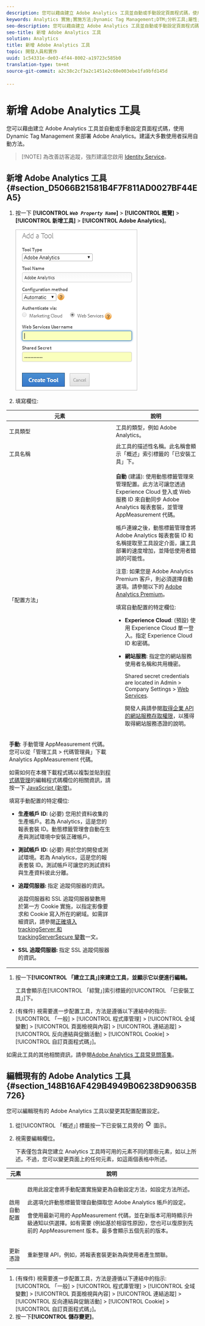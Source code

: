 ```yaml
---
description: 您可以藉由建立 Adobe Analytics 工具並自動或手動設定頁面程式碼，使用 Dynamic Tag Management 來部署 Adobe Analytics。建議大多數使用者採用自動方法。
keywords: Analytics 實施;實施方法;Dynamic Tag Management;DTM;分析工具;屬性;工具類型;工具名稱;設定方法;Analytics Premium;eVar;事件
seo-description: 您可以藉由建立 Adobe Analytics 工具並自動或手動設定頁面程式碼，使用 Dynamic Tag Management 來部署 Adobe Analytics。建議大多數使用者採用自動方法。
seo-title: 新增 Adobe Analytics 工具
solution: Analytics
title: 新增 Adobe Analytics 工具
topic: 開發人員和實作
uuid: 1c54331e-de03-4f44-8002-a19723c585b0
translation-type: tm+mt
source-git-commit: a2c38c2cf3a2c1451e2c60e003ebe1fa9bfd145d

---
```



# 新增 Adobe Analytics 工具

您可以藉由建立 Adobe Analytics 工具並自動或手動設定頁面程式碼，使用 Dynamic Tag Management 來部署 Adobe Analytics。建議大多數使用者採用自動方法。

> [!NOTE] 為改善訪客追蹤，強烈建議您啟用 [Identity Service](https://marketing.adobe.com/resources/help/en_US/mcvid/)。

## 新增 Adobe Analytics 工具 {#section_D5066B21581B4F7F811AD0027BF44EA5}

1. 按一下 **[!UICONTROL *`Web Property Name`*]** &gt; **[!UICONTROL 概覽]** &gt; **[!UICONTROL 新增工具]** &gt; **[!UICONTROL Adobe Analytics]**。

   ![](assets/dtm-add-analytics-tool.png)

1. 填寫欄位: 

<table id="table_1CFB53FE72E74CCB8CAA5D4E3873D286"> 
 <thead> 
  <tr> 
   <th colname="col1" class="entry"> 元素 </th> 
   <th colname="col2" class="entry"> 說明 </th> 
  </tr> 
 </thead>
 <tbody> 
  <tr> 
   <td colname="col1"> <p>工具類型 </p> </td> 
   <td colname="col2">工具的類型，例如 <span class="keyword">Adobe Analytics</span>。 </td> 
  </tr> 
  <tr> 
   <td colname="col1"> <p>工具名稱 </p> </td> 
   <td colname="col2">此工具的描述性名稱。此名稱會顯示<span class="wintitle">「概述」</span>索引標籤的<span class="wintitle">「已安裝工具」</span>下。 </td> 
  </tr> 
  <tr> 
   <td colname="col1" morerows="1"> <p>「配置方法」 </p> </td> 
   <td colname="col2"> <p> <b>自動</b> (建議): 使用動態標籤管理來管理配置。此方法可讓您透過 <span class="keyword">Experience Cloud</span> 登入或 Web 服務 ID 來自動同步 <span class="keyword">Adobe Analytics</span> 報表套裝，並管理 AppMeasurement 代碼。 </p> <p>帳戶連線之後，動態標籤管理會將 <span class="keyword">Adobe Analytics</span> 報表套裝 ID 和名稱提取至工具設定介面，讓工具部署的速度增加，並降低使用者錯誤的可能性。 </p> <p> <p>注意: 如果您是 <span class="wintitle">Adobe Analytics Premium</span> 客戶，則必須選擇<span class="keyword">自動</span>選項。請參閱以下的 <a href="../../../implement/c-implement-with-dtm/c-aa-tool/analytics-dtm.md#section_AEAA44566B5A46D2922E17A11D7EA217" format="dita" scope="local">Adobe Analytics Premium</a>。 </p> </p> <p>填寫自動配置的特定欄位: </p> 
    <ul id="ul_8D9797B01E444B9C85B862A9F96B447C"> 
     <li id="li_0AC84C1F37B24C658F2178E50ECCC4B0"> <p> <b>Experience Cloud</b>: (預設) 使用 <span class="keyword">Experience Cloud</span> 單一登入。指定 Experience Cloud ID 和密碼。 </p> </li> 
     <li id="li_6C80468835D04CC09F4AEC46D1300310"> <p><b>網站服務</b>: 指定您的網站服務使用者名稱和共用機密。 </p> <p>Shared secret credentials are located in <span class="uicontrol"> Admin </span> &gt; <span class="uicontrol"> Company Settings</span> &gt; <a href="https://docs.adobe.com/content/help/en/analytics/admin/company-settings/web-services-admin.html" format="html" scope="external"> Web Services</a>. </p> <p>開發人員請參閱<a href="https://marketing.adobe.com/developer/en_US/get-started/enterprise-api/c-get-web-service-access-to-the-enterprise-api" format="https" scope="external">取得企業 API 的網站服務存取權限</a>，以獲得取得網站服務憑證的說明。 </p> </li> 
    </ul> </td> 
  </tr> 
  <tr> 
   <td colname="col2"> <p> <b>手動</b>: 手動管理 AppMeasurement 代碼。您可以從「<span class="keyword"></span>管理工具<span class="keyword"> &gt; </span>代碼管理員<span class="ignoretag"><span class="uicontrol">」下載 </span>Analytics<span class="uicontrol"> </span>AppMeasurement</span> 代碼。 </p> <p>如需如何在本機下載程式碼以複製並貼到<a href="../../../implement/c-implement-with-dtm/c-aa-tool/library-management.md#concept_24654766343B4E82A9416A112D2125FE" format="dita" scope="local">程式碼管理</a>的<span class="wintitle">編輯程式碼</span>欄位的相關資訊，請按一下 <a href="https://marketing.adobe.com/resources/help/en_US/sc/implement/appmeasure_mjs.html" format="https" scope="external">JavaScript (新增)</a>。 </p> <p>填寫手動配置的特定欄位: </p> 
    <ul id="ul_CFB6CE78AEB743EF8B47BAAC42E2DB0A"> 
     <li id="li_5B7046CD95AB416F8C113B381A264D91"> <p><b>生產帳戶 ID: </b>(必要) 您用於資料收集的生產帳戶。若為 Analytics，這是您的報表套裝 ID。動態標籤管理會自動在生產與測試環境中安裝正確帳戶。 </p> </li> 
     <li id="li_14E840FD79A0451BABEDD15DC0584768"> <p><b>測試帳戶 ID: </b>(必要) 用於您的開發或測試環境。若為 Analytics，這是您的報表套裝 ID。測試帳戶可讓您的測試資料與生產資料彼此分離。 </p> </li> 
     <li id="li_69E6C6A41F5240E1ABE8ABE0B9D151FC"> <p><b> 追蹤伺服器: </b>指定 追蹤伺服器的資訊。 </p> <p><span class="wintitle">追蹤伺服器</span>和 <span class="wintitle">SSL 追蹤伺服器</span>變數用於第一方 Cookie 實施，以指定影像要求和 Cookie 寫入所在的網域。如需詳細資訊，請參閱<a href="https://helpx.adobe.com/analytics/kb/determining-data-center.html" format="https" scope="external">正確填入 trackingServer 和 trackingServerSecure 變數</a>一文。 </p> </li> 
     <li id="li_1A7271C68205428F8CA5548A96CACBEC"> <p><b>SSL 追蹤伺服器: </b>指定 SSL 追蹤伺服器的資訊。 </p> </li> 
    </ul> </td> 
  </tr> 
 </tbody> 
</table>

1. 按一下&#x200B;**[!UICONTROL 「建立工具」]來建立工具，並顯示它以便進行編輯。**

   工具會顯示在[!UICONTROL 「綜覽」]索引標籤的[!UICONTROL 「已安裝工具」]下。

1. (有條件) 視需要進一步配置工具，方法是遵循以下連結中的指示: [!UICONTROL 「一般] &gt; [!UICONTROL 程式庫管理] &gt; [!UICONTROL 全域變數] &gt; [!UICONTROL 頁面檢視與內容] &gt; [!UICONTROL 連結追蹤] &gt; [!UICONTROL 反向連結與促銷活動] &gt; [!UICONTROL Cookie] &gt; [!UICONTROL 自訂頁面程式碼」]。

如需此工具的其他相關資訊，請參閱[Adobe Analytics 工具常見問答集](../../../implement/faq.md#concept_00DF9AF14D30469BB986BF56A448806B)。

## 編輯現有的 Adobe Analytics 工具 {#section_148B16AF429B4949B06238D90635B726}

您可以編輯現有的 Adobe Analytics 工具以變更其配置配置設定。

1. 從[!UICONTROL 「概述」] 標籤按一下已安裝工具旁的 ![](assets/settings_gear.png) 圖示。
1. 視需要編輯欄位。

   下表僅包含與您建立 Analytics 工具時可用的元素不同的那些元素，如以上所述。不過，您可以變更頁面上的任何元素，如這兩個表格中所述。

<table id="table_2B60CD109CFF4839AB7F91D61125EDFF"> 
 <thead> 
  <tr> 
   <th colname="col1" class="entry"> 元素 </th> 
   <th colname="col2" class="entry"> 說明 </th> 
  </tr> 
 </thead>
 <tbody> 
  <tr> 
   <td colname="col1"> <p>啟用自動配置 </p> </td> 
   <td colname="col2"> <p>啟用此設定會將手動配置實施變更為自動設定方法，如<span class="term">設定方法</span>所述。 </p> <p>此選項允許動態標籤管理自動擷取您 <span class="keyword">Adobe Analytics</span> 帳戶的設定。 </p> <p>會使用最新可用的·AppMeasurement 代碼，並在新版本可用時顯示升級通知以供選擇。如有需要 (例如基於相容性原因)，您也可以復原到先前的 AppMeasurement 版本。最多會顯示五個先前的版本。 </p> </td> 
  </tr> 
  <tr> 
   <td colname="col1"> <p>更新憑證 </p> </td> 
   <td colname="col2"> <p>重新整理 API，例如，將報表套裝更新為與使用者產生關聯。 </p> </td> 
  </tr> 
 </tbody> 
</table>

1. (有條件) 視需要進一步配置工具，方法是遵循以下連結中的指示: [!UICONTROL 「一般] &gt; [!UICONTROL 程式庫管理] &gt; [!UICONTROL 全域變數] &gt; [!UICONTROL 頁面檢視與內容] &gt; [!UICONTROL 連結追蹤] &gt; [!UICONTROL 反向連結與促銷活動] &gt; [!UICONTROL Cookie] &gt; [!UICONTROL 自訂頁面程式碼」]。
1. 按一下&#x200B;**[!UICONTROL 儲存變更]**。
